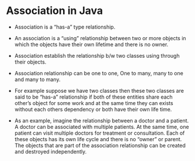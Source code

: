 # Association in Java

- Association is a “has-a” type relationship.

- An association is a “using” relationship between two or more objects in which the objects have their own lifetime and there is no owner.

- Association establish the relationship b/w two classes using through their objects.

- Association relationship can be one to one, One to many, many to one and many to many.

- For example suppose we have two classes then these two classes are said to be “has-a” relationship if both of these entities share each other’s object for some work and at the same time they can exists without each others dependency or both have their own life time.

- As an example, imagine the relationship between a doctor and a patient. A doctor can be associated with multiple patients. At the same time, one patient can visit multiple doctors for treatment or consultation. Each of these objects has its own life cycle and there is no “owner” or parent. The objects that are part of the association relationship can be created and destroyed independently.
